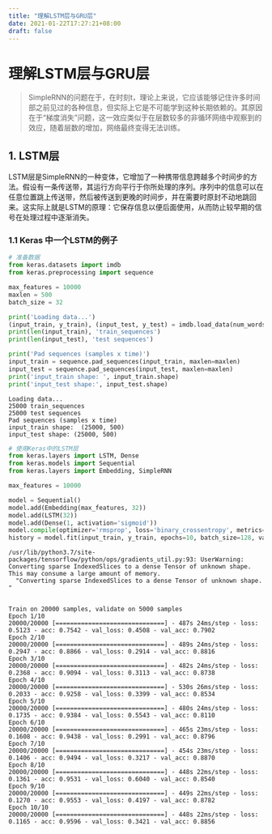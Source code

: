 ```yaml
---
title: "理解LSTM层与GRU层"
date: 2021-01-22T17:27:21+08:00
draft: false
---
```

# 理解LSTM层与GRU层

> SimpleRNN的问题在于，在时刻t，理论上来说，它应该能够记住许多时间部之前见过的各种信息，但实际上它是不可能学到这种长期依赖的。其原因在于“梯度消失”问题，这一效应类似于在层数较多的非循环网络中观察到的效应，随着层数的增加，网络最终变得无法训练。

## 1. LSTM层

LSTM层是SimpleRNN的一种变体，它增加了一种携带信息跨越多个时间步的方法。假设有一条传送带，其运行方向平行于你所处理的序列。序列中的信息可以在任意位置跳上传送带，然后被传送到更晚的时间步，并在需要时原封不动地跳回来。这实际上就是LSTM的原理：它保存信息以便后面使用，从而防止较早期的信号在处理过程中逐渐消失。

### 1.1 Keras 中一个LSTM的例子


```python
# 准备数据
from keras.datasets import imdb
from keras.preprocessing import sequence

max_features = 10000
maxlen = 500 
batch_size = 32

print('Loading data...')
(input_train, y_train), (input_test, y_test) = imdb.load_data(num_words=max_features)
print(len(input_train), 'train_sequences')
print(len(input_test), 'test sequences')

print('Pad sequences (samples x time)')
input_train = sequence.pad_sequences(input_train, maxlen=maxlen)
input_test = sequence.pad_sequences(input_test, maxlen=maxlen)
print('input_train shape: ', input_train.shape)
print('input_test shape:', input_test.shape)
```

    Loading data...
    25000 train_sequences
    25000 test sequences
    Pad sequences (samples x time)
    input_train shape:  (25000, 500)
    input_test shape: (25000, 500)



```python
# 使用Keras中的LSTM层
from keras.layers import LSTM, Dense
from keras.models import Sequential
from keras.layers import Embedding, SimpleRNN

max_features = 10000

model = Sequential()
model.add(Embedding(max_features, 32))
model.add(LSTM(32))
model.add(Dense(1, activation='sigmoid'))
model.compile(optimizer='rmsprop', loss='binary_crossentropy', metrics=['acc'])
history = model.fit(input_train, y_train, epochs=10, batch_size=128, validation_split=0.2)
```

    /usr/lib/python3.7/site-packages/tensorflow/python/ops/gradients_util.py:93: UserWarning: Converting sparse IndexedSlices to a dense Tensor of unknown shape. This may consume a large amount of memory.
      "Converting sparse IndexedSlices to a dense Tensor of unknown shape. "


    Train on 20000 samples, validate on 5000 samples
    Epoch 1/10
    20000/20000 [==============================] - 487s 24ms/step - loss: 0.5123 - acc: 0.7542 - val_loss: 0.4508 - val_acc: 0.7902
    Epoch 2/10
    20000/20000 [==============================] - 489s 24ms/step - loss: 0.2947 - acc: 0.8866 - val_loss: 0.2914 - val_acc: 0.8816
    Epoch 3/10
    20000/20000 [==============================] - 482s 24ms/step - loss: 0.2368 - acc: 0.9094 - val_loss: 0.3113 - val_acc: 0.8738
    Epoch 4/10
    20000/20000 [==============================] - 530s 26ms/step - loss: 0.2033 - acc: 0.9258 - val_loss: 0.3399 - val_acc: 0.8534
    Epoch 5/10
    20000/20000 [==============================] - 480s 24ms/step - loss: 0.1735 - acc: 0.9384 - val_loss: 0.5543 - val_acc: 0.8110
    Epoch 6/10
    20000/20000 [==============================] - 465s 23ms/step - loss: 0.1608 - acc: 0.9438 - val_loss: 0.2991 - val_acc: 0.8796
    Epoch 7/10
    20000/20000 [==============================] - 454s 23ms/step - loss: 0.1406 - acc: 0.9494 - val_loss: 0.3217 - val_acc: 0.8870
    Epoch 8/10
    20000/20000 [==============================] - 448s 22ms/step - loss: 0.1361 - acc: 0.9531 - val_loss: 0.6040 - val_acc: 0.8540
    Epoch 9/10
    20000/20000 [==============================] - 449s 22ms/step - loss: 0.1270 - acc: 0.9553 - val_loss: 0.4197 - val_acc: 0.8782
    Epoch 10/10
    20000/20000 [==============================] - 448s 22ms/step - loss: 0.1165 - acc: 0.9596 - val_loss: 0.3421 - val_acc: 0.8856

